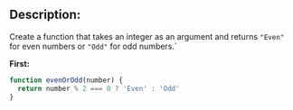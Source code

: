 ## Description:
Create a function that takes an integer as an argument and returns ``"Even"`` for even numbers or ``"Odd"`` for odd numbers.`

**First:**
```javascript
function evenOrOdd(number) {
  return number % 2 === 0 ? 'Even' : 'Odd'
}
```

